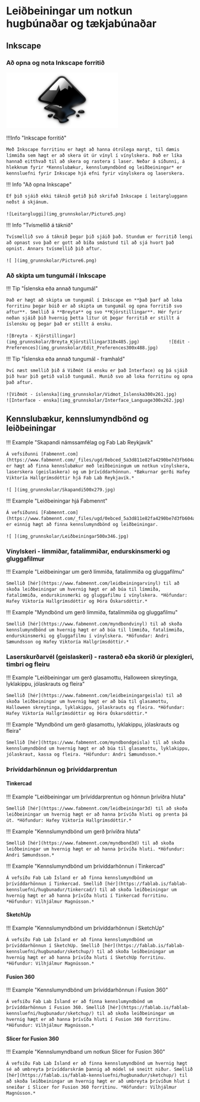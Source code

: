 # Leiðbeiningar um notkun hugbúnaðar og tækjabúnaðar

## Inkscape 

### Að opna og nota Inkscape forritið

![ ](img_grunnskolar/InkscapeLogo_300x150.png)

!!!Info "Inkscape forritið"

    Með Inkscape forritinu er hægt að hanna ótrúlega margt, til dæmis límmiða sem hægt er að skera út úr vínyl í vínylskera. Það er líka hannað eitthvað til að skera og rastera í laser. Neðar á síðunni, á hlekknum fyrir *Kennslubækur, kennslumyndbönd og leiðbeiningar* er kennsluefni fyrir Inkscape hjá efni fyrir vínylskera og laserskera.

!!! Info "Að opna Inkscape"

    Ef þið sjáið ekki táknið getið þið skrifað Inkscape í leitargluggann neðst á skjánum.

    ![Leitargluggi](img_grunnskolar/Picture5.png)

!!! Info "Tvísmellið á táknið"

    Tvísmellið svo á táknið þegar þið sjáið það. Stundum er forritið lengi að opnast svo það er gott að bíða smástund til að sjá hvort það opnist. Annars tvísmellið þið aftur.

    ![ ](img_grunnskolar/Picture6.png)

### Að skipta um tungumál í Inkscape

!!! Tip "Íslenska eða annað tungumál"

    Það er hægt að skipta um tungumál í Inkscape en **það þarf að loka forritinu þegar búið er að skipta um tungumál og opna forritið svo aftur**. Smellið á **Breyta** og svo **Kjörstillingar**. Hér fyrir neðan sjáið þið hvernig þetta lítur út þegar forritið er stillt á íslensku og þegar það er stillt á ensku.

    ![Breyta - Kjörstillingar](img_grunnskolar/Breyta_Kjörstillingar310x485.jpg)           ![Edit - Preferences](img_grunnskolar/Edit_Preferences300x488.jpg)

!!! Tip "Íslenska eða annað tungumál - framhald"

    Því næst smellið þið á Viðmót (á ensku er það Interface) og þá sjáið þið hvar þið getið valið tungumál. Munið svo að loka forritinu og opna það aftur.

    ![Viðmót - íslenska](img_grunnskolar/Vidmot_Islenska300x261.jpg)            ![Interface - enska](img_grunnskolar/Interface_Language300x262.jpg)

## Kennslubækur, kennslumyndbönd og leiðbeiningar

!!! Example "Skapandi námssamfélag og Fab Lab Reykjavík"
    
    Á vefsíðunni [Fabmennt.com](https://www.fabmennt.com/_files/ugd/0ebced_5a3d811e82fa4290be7d3fb604a5251b.pdf) er hægt að finna kennslubækur með leiðbeiningum um notkun vínylskera, laserskera (geislaskera) og um þrívíddarhönnun. *Bækurnar gerði Hafey Viktoría Hallgrímsdóttir hjá Fab Lab Reykjavík.*

    ![ ](img_grunnskolar/Skapandi500x279.jpg)

!!! Example "Leiðbeiningar hjá Fabmennt"
    
    Á vefsíðunni [Fabmennt.com](https://www.fabmennt.com/_files/ugd/0ebced_5a3d811e82fa4290be7d3fb604a5251b.pdf) er einnig hægt að finna kennslumyndbönd og leiðbeiningar. 

    ![ ](img_grunnskolar/Leiðbeiningar500x346.jpg)

### Vínylskeri - límmiðar, fatalímmiðar, endurskinsmerki og gluggafilmur

!!! Example "Leiðbeiningar um gerð límmiða, fatalímmiða og gluggafilmu"
    
    Smellið [hér](https://www.fabmennt.com/leidbeiningarvinyl) til að skoða leiðbeiningar um hvernig hægt er að búa til límmiða, fatalímmiða, endurskinsmerki og gluggafilmu í vínylskera. *Höfundar: Hafey Viktoría Hallgrímsdóttir og Þóra Óskarsdóttir.*

!!! Example "Myndbönd um gerð límmiða, fatalímmiða og gluggafilmu"
    
    Smellið [hér](https://www.fabmennt.com/myndbondvinyl) til að skoða kennslumyndbönd um hvernig hægt er að búa til límmiða, fatalímmiða, endurskinsmerki og gluggafilmu í vínylskera. *Höfundar: Andri Sæmundsson og Hafey Viktoría Hallgrímsdóttir.*

### Laserskurðarvél (geislaskeri) - rasterað eða skorið úr plexígleri, timbri og fleiru

!!! Example "Leiðbeiningar um gerð glasamottu, Halloween skreytinga, lyklakippu, jólaskrauts og fleira"
    
    Smellið [hér](https://www.fabmennt.com/leidbeiningargeisla) til að skoða leiðbeiningar um hvernig hægt er að búa til glasamottu, Halloween skreytinga, lyklakippu, jólaskrauts og fleira. *Höfundar: Hafey Viktoría Hallgrímsdóttir og Þóra Óskarsdóttir.*

!!! Example "Myndbönd um gerð glasamottu, lyklakippu, jólaskrauts og fleira"
    
    Smellið [hér](https://www.fabmennt.com/myndbondgeisla) til að skoða kennslumyndbönd um hvernig hægt er að búa til glasamottu, lyklakippu, jólaskraut, kassa og fleira. *Höfundur: Andri Sæmundsson.*

### Þrívíddarhönnun og þrívíddarprentun

#### Tinkercad

!!! Example "Leiðbeiningar um þrívíddarprentun og hönnun þrívíðra hluta"
    
    Smellið [hér](https://www.fabmennt.com/leidbeiningar3d) til að skoða leiðbeiningar um hvernig hægt er að hanna þrívíða hluti og prenta þá út. *Höfundur: Hafey Viktoría Hallgrímsdóttir.*

!!! Example "Kennslumyndbönd um gerð þrívíðra hluta"
    
    Smellið [hér](https://www.fabmennt.com/myndbond3d) til að skoða leiðbeiningar um hvernig hægt er að hanna þrívíða hluti. *Höfundur: Andri Sæmundsson.*

!!! Example "Kennslumyndbönd um þrívíddarhönnun í Tinkercad"
    
    Á vefsíðu Fab Lab Ísland er að finna kennslumyndbönd um þrívíddarhönnun í Tinkercad. Smellið [hér](https://fablab.is/fablab-kennsluefni/hugbunadur/tinkercad/) til að skoða leiðbeiningar um hvernig hægt er að hanna þrívíða hluti í Tinkercad forritinu. *Höfundur: Vilhjálmur Magnússon.*

#### SketchUp

!!! Example "Kennslumyndbönd um þrívíddarhönnun í SketchUp"
    
    Á vefsíðu Fab Lab Ísland er að finna kennslumyndbönd um þrívíddarhönnun í SketchUp. Smellið [hér](https://fablab.is/fablab-kennsluefni/hugbunadur/sketchup/) til að skoða leiðbeiningar um hvernig hægt er að hanna þrívíða hluti í SketchUp forritinu. *Höfundur: Vilhjálmur Magnússon.*

#### Fusion 360

!!! Example "Kennslumyndbönd um þrívíddarhönnun í Fusion 360"
    
    Á vefsíðu Fab Lab Ísland er að finna kennslumyndbönd um þrívíddarhönnun í Fusion 360. Smellið [hér](https://fablab.is/fablab-kennsluefni/hugbunadur/sketchup/) til að skoða leiðbeiningar um hvernig hægt er að hanna þrívíða hluti í Fusion 360 forritinu. *Höfundur: Vilhjálmur Magnússon.*

#### Slicer for Fusion 360

!!! Example "Kennslumyndband um notkun Slicer for Fusion 360"
    
    Á vefsíðu Fab Lab Ísland er að finna kennslumyndbönd um hvernig hægt sé að umbreyta þrívíddarskrám þannig að módel sé sneitt niður. Smellið [hér](https://fablab.is/fablab-kennsluefni/hugbunadur/sketchup/) til að skoða leiðbeiningar um hvernig hægt er að umbreyta þrívíðum hlut í sneiðar í Slicer for Fusion 360 forritinu. *Höfundur: Vilhjálmur Magnússon.*



